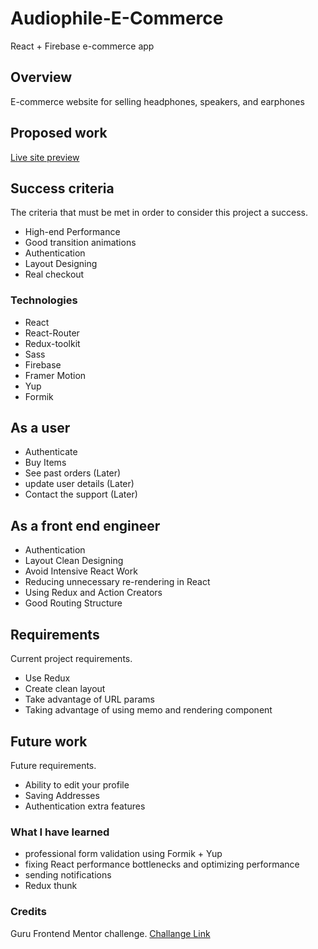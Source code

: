# Audiophile-E-Commerce
React + Firebase e-commerce app

## Overview

E-commerce website for selling headphones, speakers, and earphones


## Proposed work

[Live site preview](https://audiophile-ecommerce-75172.web.app)


## Success criteria

The criteria that must be met in order to consider this project a success. 

- High-end Performance
- Good transition animations
- Authentication
- Layout Designing
- Real checkout


### Technologies

- React
- React-Router
- Redux-toolkit
- Sass
- Firebase
- Framer Motion
- Yup
- Formik

## As a user

- Authenticate
- Buy Items
- See past orders (Later)
- update user details (Later)
- Contact the support (Later)

## As a front end engineer

- Authentication
- Layout Clean Designing
- Avoid Intensive React Work
- Reducing unnecessary re-rendering in React
- Using Redux and Action Creators
- Good Routing Structure



## Requirements

Current project requirements.

- Use Redux
- Create clean layout
- Take advantage of URL params
- Taking advantage of using memo and rendering component

## Future work
Future requirements.

- Ability to edit your profile
- Saving Addresses
- Authentication extra features



### What I have learned

- professional form validation using Formik + Yup
- fixing React performance bottlenecks and optimizing performance
- sending notifications
- Redux thunk


### Credits

Guru Frontend Mentor challenge.
[Challange Link](https://www.frontendmentor.io/challenges/audiophile-ecommerce-website-C8cuSd_wx)
